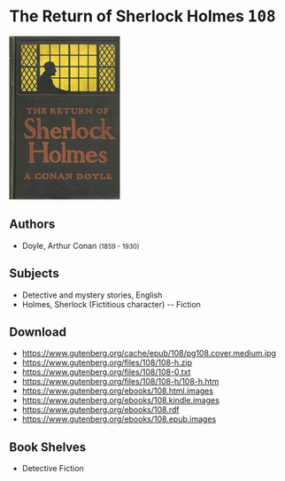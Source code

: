 # The Return of Sherlock Holmes <kbd>108</kbd>

![](./cover.medium.jpg "")

## Authors


 - Doyle, Arthur Conan <small>(1859 - 1930)</small>

## Subjects


 - Detective and mystery stories, English
 - Holmes, Sherlock (Fictitious character) -- Fiction

## Download


 - https://www.gutenberg.org/cache/epub/108/pg108.cover.medium.jpg
 - https://www.gutenberg.org/files/108/108-h.zip
 - https://www.gutenberg.org/files/108/108-0.txt
 - https://www.gutenberg.org/files/108/108-h/108-h.htm
 - https://www.gutenberg.org/ebooks/108.html.images
 - https://www.gutenberg.org/ebooks/108.kindle.images
 - https://www.gutenberg.org/ebooks/108.rdf
 - https://www.gutenberg.org/ebooks/108.epub.images

## Book Shelves


 - Detective Fiction

